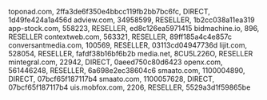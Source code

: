 toponad.com, 2ffa3de6f350e4bbcc119fb2bb7bc6fc, DIRECT, 1d49fe424a1a456d
adview.com, 34958599, RESELLER, 1b2cc038a11ea319
app-stock.com, 558223, RESELLER, ed8c126ea5971415
bidmachine.io, 896, RESELLER
contextweb.com, 563321, RESELLER, 89ff185a4c4e857c
conversantmedia.com, 100569, RESELLER, 03113cd04947736d
lijit.com, 528054, RESELLER, fafdf38b16bf6b2b
media.net, 8CU5L226O, RESELLER
mintegral.com, 22942, DIRECT, 0aeed750c80d6423
openx.com, 561446248, RESELLER, 6a698e2ec38604c6
smaato.com, 1100004890, DIRECT, 07bcf65f187117b4
smaato.com, 1100057628, DIRECT, 07bcf65f187117b4
uis.mobfox.com, 2206, RESELLER, 5529a3d1f59865be
